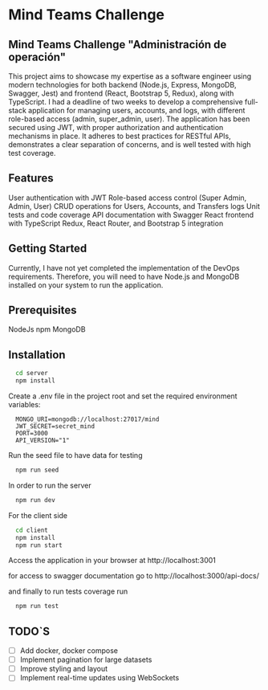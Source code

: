 # Mind Teams Challenge
## Mind Teams Challenge "Administración de operación"


This project aims to showcase my expertise as a software engineer using modern technologies for both backend (Node.js, Express, MongoDB, Swagger, Jest) and frontend (React, Bootstrap 5, Redux), along with TypeScript. I had a deadline of two weeks to develop a comprehensive full-stack application for managing users, accounts, and logs, with different role-based access (admin, super_admin, user). The application has been secured using JWT, with proper authorization and authentication mechanisms in place. It adheres to best practices for RESTful APIs, demonstrates a clear separation of concerns, and is well tested with high test coverage.

## Features
  User authentication with JWT
  Role-based access control (Super Admin, Admin, User)
  CRUD operations for Users, Accounts, and Transfers logs
  Unit tests and code coverage
  API documentation with Swagger
  React frontend with TypeScript
  Redux, React Router, and Bootstrap 5 integration


## Getting Started
  Currently, I have not yet completed the implementation of the DevOps requirements. Therefore, you will need to have Node.js and MongoDB installed on your system to run the application.

## Prerequisites
  NodeJs
  npm
  MongoDB

## Installation
```bash
  cd server
  npm install
```

Create a .env file in the project root and set the required environment variables:
```
  MONGO_URI=mongodb://localhost:27017/mind
  JWT_SECRET=secret_mind
  PORT=3000
  API_VERSION="1"
```

Run the seed file to have data for testing
```bash
  npm run seed
```

In order to run the server
```bash
  npm run dev
```

For the client side
```bash
  cd client
  npm install
  npm run start
```

Access the application in your browser at http://localhost:3001

for access to swagger documentation go to http://localhost:3000/api-docs/

and finally to run tests coverage run
```bash
  npm run test
```

## TODO`S

- [ ] Add docker, docker compose
- [ ] Implement pagination for large datasets
- [ ] Improve styling and layout
- [ ] Implement real-time updates using WebSockets
